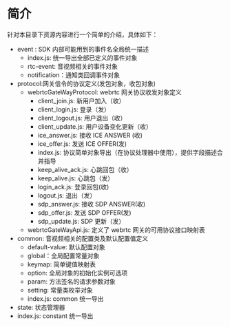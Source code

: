 # 简介

针对本目录下资源内容进行一个简单的介绍，具体如下：

- event : SDK 内部可能用到的事件名全局统一描述
  - index.js: 统一导出全部已定义的事件对象
  - rtc-event: 音视频相关的事件对象
  - notification：通知类回调事件对象
- protocol:网关信令的协议定义(发包对象，收包对象)
  - webrtcGateWayProtocol: webrtc 网关协议收发对象定义
    - client_join.js: 新用户加入（收）
    - client_login.js: 登录（发）
    - client_logout.js: 用户退出（收）
    - client_update.js: 用户设备变化更新（收）
    - ice_answer.js: 接收 ICE ANSWER (收)
    - ice_offer.js: 发送 ICE OFFER(发)
    - index.js: 协议简单对象导出（在协议处理器中使用），提供字段描述合并指导
    - keep_alive_ack.js: 心跳回包（收）
    - keep_alive.js: 心跳包（发）
    - login_ack.js: 登录回包(收)
    - logout.js: 退出（发）
    - sdp_answer.js: 接收 SDP ANSWER(收)
    - sdp_offer.js: 发送 SDP OFFER(发)
    - sdp_update.js: SDP 更新（发）
  - webrtcGateWayApi.js: 定义了 webrtc 网关的可用协议接口映射表
- common: 音视频相关的配置类及默认配置值定义
  - default-value: 默认配置对象
  - global：全局配置常量对象
  - keymap: 简单键值映射表
  - option: 全局对象的初始化实例可选项
  - param: 方法签名的请求参数对象
  - setting: 常量类枚举对象
  - index.js: common 统一导出
- state: 状态管理器
- index.js: constant 统一导出
